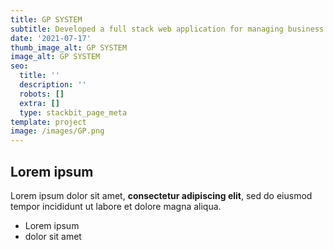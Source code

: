 ```yaml
---
title: GP SYSTEM
subtitle: Developed a full stack web application for managing business.
date: '2021-07-17'
thumb_image_alt: GP SYSTEM
image_alt: GP SYSTEM
seo:
  title: ''
  description: ''
  robots: []
  extra: []
  type: stackbit_page_meta
template: project
image: /images/GP.png
---
```

## Lorem ipsum

Lorem ipsum dolor sit amet, **consectetur adipiscing elit**, sed do eiusmod tempor incididunt ut labore et dolore magna aliqua.

- Lorem ipsum
- dolor sit amet